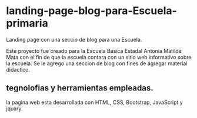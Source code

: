 # landing-page-blog-para-Escuela-primaria
Landing page con una seccio de blog para una Escuela.

Este proyecto fue creado para la Escuela Basica Estadal Antonia Matilde Mata con el fin de que la escuela contara con un sitio web informativo sobre la escuela.
Se le agrego una seccion de blog con fines de agregar material didactico.

## tegnolofias y herramientas empleadas.
la pagina web esta desarrollada con HTML, CSS, Bootstrap, JavaScript y jquary.


